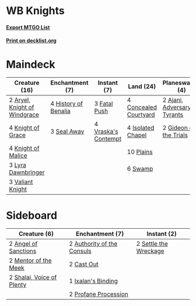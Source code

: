 # WB Knights

#### [Export MTGO List](../collection/WB%20Knights/WB%20Knights.txt)
#### [Print on decklist.org](http://decklist.org/?deckmain=2%09Ajani,%20Adversary%20of%20Tyrants%0A2%09Aryel,%20Knight%20of%20Windgrace%0A4%09Concealed%20Courtyard%0A2%09Doomfall%0A3%09Fatal%20Push%0A2%09Gideon%20of%20the%20Trials%0A4%09History%20of%20Benalia%0A4%09Isolated%20Chapel%0A4%09Knight%20of%20Grace%0A4%09Knight%20of%20Malice%0A3%09Lyra%20Dawnbringer%0A10%09Plains%0A3%09Seal%20Away%0A6%09Swamp%0A3%09Valiant%20Knight%0A4%09Vraska's%20Contempt&deckside=2%09Angel%20of%20Sanctions%0A2%09Authority%20of%20the%20Consuls%0A2%09Cast%20Out%0A1%09Ixalan's%20Binding%0A2%09Mentor%20of%20the%20Meek%0A2%09Profane%20Procession%0A2%09Settle%20the%20Wreckage%0A2%09Shalai,%20Voice%20of%20Plenty)
# Maindeck

|                                             Creature (16)                                             |                                        Enchantment (7)                                        |                                         Instant (7)                                          |                                           Land (24)                                            |                                            Planeswalker (4)                                            |                                     Sorcery (2)                                     |
|-------------------------------------------------------------------------------------------------------|-----------------------------------------------------------------------------------------------|----------------------------------------------------------------------------------------------|------------------------------------------------------------------------------------------------|--------------------------------------------------------------------------------------------------------|-------------------------------------------------------------------------------------|
|2 [Aryel, Knight of Windgrace](http://gatherer.wizards.com/Pages/Card/Details.aspx?multiverseid=443080)|4 [History of Benalia](http://gatherer.wizards.com/Pages/Card/Details.aspx?multiverseid=442909)|3 [Fatal Push](http://gatherer.wizards.com/Pages/Card/Details.aspx?multiverseid=423724)       |4 [Concealed Courtyard](http://gatherer.wizards.com/Pages/Card/Details.aspx?multiverseid=417818)|2 [Ajani, Adversary of Tyrants](http://gatherer.wizards.com/Pages/Card/Details.aspx?multiverseid=447139)|2 [Doomfall](http://gatherer.wizards.com/Pages/Card/Details.aspx?multiverseid=430751)|
|4 [Knight of Grace](http://gatherer.wizards.com/Pages/Card/Details.aspx?multiverseid=442911)           |3 [Seal Away](http://gatherer.wizards.com/Pages/Card/Details.aspx?multiverseid=442919)         |4 [Vraska's Contempt](http://gatherer.wizards.com/Pages/Card/Details.aspx?multiverseid=435283)|4 [Isolated Chapel](http://gatherer.wizards.com/Pages/Card/Details.aspx?multiverseid=382189)    |2 [Gideon of the Trials](http://gatherer.wizards.com/Pages/Card/Details.aspx?multiverseid=426716)       |                                                                                     |
|4 [Knight of Malice](http://gatherer.wizards.com/Pages/Card/Details.aspx?multiverseid=442985)          |                                                                                               |                                                                                              |10 [Plains](http://gatherer.wizards.com/Pages/Card/Details.aspx?multiverseid=439601)            |                                                                                                        |                                                                                     |
|3 [Lyra Dawnbringer](http://gatherer.wizards.com/Pages/Card/Details.aspx?multiverseid=442914)          |                                                                                               |                                                                                              |6 [Swamp](http://gatherer.wizards.com/Pages/Card/Details.aspx?multiverseid=439603)              |                                                                                                        |                                                                                     |
|3 [Valiant Knight](http://gatherer.wizards.com/Pages/Card/Details.aspx?multiverseid=447178)            |                                                                                               |                                                                                              |                                                                                                |                                                                                                        |                                                                                     |


# Sideboard

|                                            Creature (6)                                            |                                           Enchantment (7)                                           |                                          Instant (2)                                           |
|----------------------------------------------------------------------------------------------------|-----------------------------------------------------------------------------------------------------|------------------------------------------------------------------------------------------------|
|2 [Angel of Sanctions](http://gatherer.wizards.com/Pages/Card/Details.aspx?multiverseid=426703)     |2 [Authority of the Consuls](http://gatherer.wizards.com/Pages/Card/Details.aspx?multiverseid=417578)|2 [Settle the Wreckage](http://gatherer.wizards.com/Pages/Card/Details.aspx?multiverseid=435186)|
|2 [Mentor of the Meek](http://gatherer.wizards.com/Pages/Card/Details.aspx?multiverseid=420686)     |2 [Cast Out](http://gatherer.wizards.com/Pages/Card/Details.aspx?multiverseid=426710)                |                                                                                                |
|2 [Shalai, Voice of Plenty](http://gatherer.wizards.com/Pages/Card/Details.aspx?multiverseid=442923)|1 [Ixalan's Binding](http://gatherer.wizards.com/Pages/Card/Details.aspx?multiverseid=435168)        |                                                                                                |
|                                                                                                    |2 [Profane Procession](http://gatherer.wizards.com/Pages/Card/Details.aspx?multiverseid=439826)      |                                                                                                |

